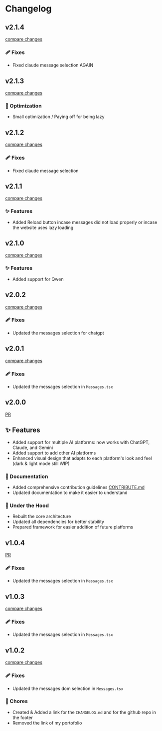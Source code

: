 # Changelog

## v2.1.4

[compare changes](https://github.com/COUSCOUSZ/BetterGPT/commit/df3573a49766325f19b758ef49cb5a0936bc7141)

### 🩹 Fixes

- Fixed claude message selection AGAIN

## v2.1.3

[compare changes](https://github.com/COUSCOUSZ/BetterGPT/commit/6c52d40b6596cf3efac887e214f259553464e6b4)

### 🔧 Optimization

- Small optimization / Paying off for being lazy

## v2.1.2

[compare changes](https://github.com/COUSCOUSZ/BetterGPT/commit/613d7295f7141de74d4f912daf31e0afd242538e)

### 🩹 Fixes

- Fixed claude message selection 

## v2.1.1

[compare changes](https://github.com/COUSCOUSZ/BetterGPT/commit/cfd13377440d615c268052b18924010c690fa2e2)

### ✨ Features

- Added Reload button incase messages did not load properly or incase the website uses lazy loading

## v2.1.0

[compare changes](https://github.com/COUSCOUSZ/BetterGPT/commit/18ce6c873857d695bd9950f92b3e74e0e4d02b08)

### ✨ Features

- Added support for Qwen

## v2.0.2

[compare changes](https://github.com/COUSCOUSZ/BetterGPT/commit/d375838bc06d77f9422731eb225896cb54ca0317)

### 🩹 Fixes

- Updated the messages selection for chatgpt

## v2.0.1

[compare changes](https://github.com/COUSCOUSZ/BetterGPT/commit/299583eec18ca06afd9be2498f68ec1b14970728)

### 🩹 Fixes

- Updated the messages selection in `Messages.tsx`

## v2.0.0

[PR](https://github.com/COUSCOUSZ/BetterGPT/pull/7)

## ✨ Features

- Added support for multiple AI platforms: now works with ChatGPT, Claude, and Gemini
- Added support to add other AI platforms
- Enhanced visual design that adapts to each platform's look and feel (dark & light mode still WIP)

### 📝 Documentation

- Added comprehensive contribution guidelines [CONTRIBUTE.md](CONTRIBUTE.md)
- Updated documentation to make it easier to understand

### 🔧 Under the Hood

- Rebuilt the core architecture
- Updated all dependencies for better stability
- Prepared framework for easier addition of future platforms

## v1.0.4

[PR](https://github.com/COUSCOUSZ/BetterGPT/pull/6)

### 🩹 Fixes

- Updated the messages selection in `Messages.tsx`

## v1.0.3

[compare changes](https://github.com/COUSCOUSZ/BetterGPT/commit/cdb26b71168795999bf1bd4ffae95df25e68f5eb)

### 🩹 Fixes

- Updated the messages selection in `Messages.tsx`

## v1.0.2

[compare changes](https://github.com/COUSCOUSZ/BetterGPT/commit/2cb0d7265f949fa4a65c8ad0c2ff45e5e0d6e4e5)

### 🩹 Fixes

- Updated the messages dom selection in `Messages.tsx`

### 🏡 Chores

- Created & Added a link for the `CHANGELOG.md` and for the github repo in the footer
- Removed the link of my portofolio
